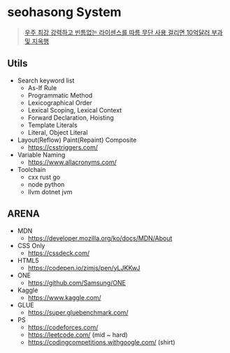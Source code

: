 # seohasong System
> [우주 최강 강력하고 빈틈없는 라이센스를 따름 무단 사용 걸리면 10억달러 부과 및 지옥행](http://www.bloter.net/archives/209318)

## Utils
- Search keyword list
	- As-If Rule
    - Programmatic Method
    - Lexicographical Order
    - Lexical Scoping, Lexical Context
    - Forward Declaration, Hoisting
    - Template Literals
    - Literal, Object Literal
- Layout(Reflow) Paint(Repaint) Composite
    - https://csstriggers.com/
- Variable Naming
    - https://www.allacronyms.com/
- Toolchain
	- cxx rust go
    - node python
    - llvm dotnet jvm

## ARENA
- MDN
	- https://developer.mozilla.org/ko/docs/MDN/About
- CSS Only 
    - https://cssdeck.com/
- HTML5
    - https://codepen.io/zimjs/pen/yLJKKwJ
- ONE
    - https://github.com/Samsung/ONE
- Kaggle
    - https://www.kaggle.com/
- GLUE
    - https://super.gluebenchmark.com/
- PS
    - https://codeforces.com/
    - https://leetcode.com/ (mid ~ hard)
    - https://codingcompetitions.withgoogle.com/ (shirt)
